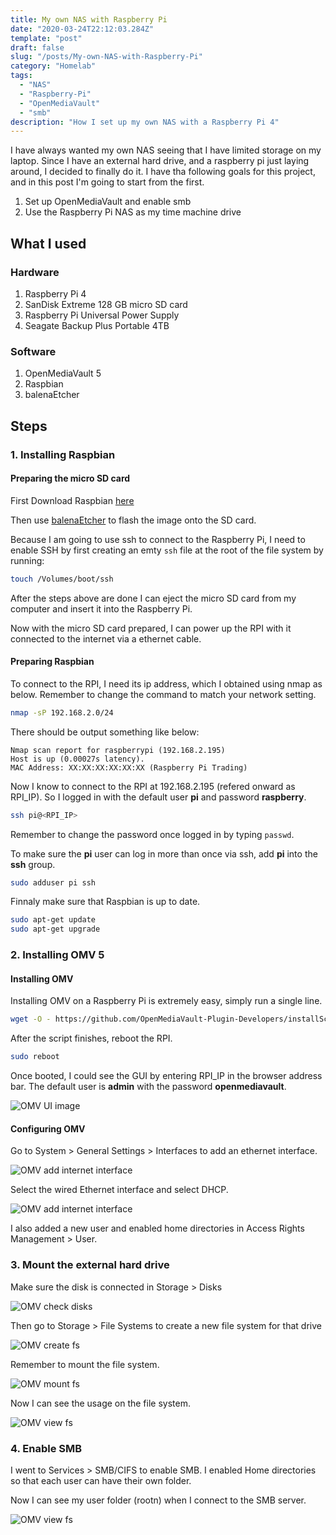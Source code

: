 ```yaml
---
title: My own NAS with Raspberry Pi
date: "2020-03-24T22:12:03.284Z"
template: "post"
draft: false
slug: "/posts/My-own-NAS-with-Raspberry-Pi"
category: "Homelab"
tags:
  - "NAS"
  - "Raspberry-Pi"
  - "OpenMediaVault"
  - "smb"
description: "How I set up my own NAS with a Raspberry Pi 4"
---
```


I have always wanted my own NAS seeing that I have limited storage on my laptop. Since I have an external hard drive, and a raspberry pi just laying around, I decided to finally do it.
I have tha following goals for this project, and in this post I'm going to start from the first.

1. Set up OpenMediaVault and enable smb
2. Use the Raspberry Pi NAS as my time machine drive

## What I used

### Hardware

1. Raspberry Pi 4
2. SanDisk Extreme 128 GB micro SD card
3. Raspberry Pi Universal Power Supply
4. Seagate Backup Plus Portable 4TB

### Software

1. OpenMediaVault 5
2. Raspbian
3. balenaEtcher

## Steps

### 1. Installing Raspbian

#### Preparing the micro SD card

First Download Raspbian [here](https://www.raspberrypi.org/downloads/raspbian/)

Then use [balenaEtcher](https://www.balena.io/etcher/) to flash the image onto the SD card.

Because I am going to use ssh to connect to the Raspberry Pi, I need to enable SSH by first creating an emty `ssh` file at the root of the file system by running:

```bash
touch /Volumes/boot/ssh
```

After the steps above are done I can eject the micro SD card from my computer and insert it into the Raspberry Pi.

Now with the micro SD card prepared, I can power up the RPI with it connected to the internet via a ethernet cable.

#### Preparing Raspbian

To connect to the RPI, I need its ip address, which I obtained using nmap as below. Remember to change the command to match your network setting.

```bash
nmap -sP 192.168.2.0/24
```

There should be output something like below:

```text
Nmap scan report for raspberrypi (192.168.2.195)
Host is up (0.00027s latency).
MAC Address: XX:XX:XX:XX:XX:XX (Raspberry Pi Trading)
```

Now I know to connect to the RPI at 192.168.2.195 (refered onward as RPI_IP). So I logged in with the default user **pi** and password **raspberry**.

```bash
ssh pi@<RPI_IP>
```

Remember to change the password once logged in by typing `passwd`.

To make sure the **pi** user can log in more than once via ssh, add **pi** into the **ssh** group.

```bash
sudo adduser pi ssh
```

Finnaly make sure that Raspbian is up to date.

```bash
sudo apt-get update
sudo apt-get upgrade
```

### 2. Installing OMV 5

#### Installing OMV

Installing OMV on a Raspberry Pi is extremely easy, simply run a single line.

```bash
wget -O - https://github.com/OpenMediaVault-Plugin-Developers/installScript/raw/master/install | sudo bash
```

After the script finishes, reboot the RPI.

```bash
sudo reboot
```

Once booted, I could see the GUI by entering RPI_IP in the browser address bar. The default user is **admin** with the password **openmediavault**.

![OMV UI image](/media/2020-03-24---My-own-NAS-with-Raspberry-Pi/omv-ui-01.png)

#### Configuring OMV

Go to System > General Settings > Interfaces to add an ethernet interface.

![OMV add internet interface](/media/2020-03-24---My-own-NAS-with-Raspberry-Pi/omv-ui-02.png)

Select the wired Ethernet interface and select DHCP.

![OMV add internet interface](/media/2020-03-24---My-own-NAS-with-Raspberry-Pi/omv-ui-03.png)

I also added a new user and enabled home directories in Access Rights Management > User.

### 3. Mount the external hard drive

Make sure the disk is connected in Storage > Disks

![OMV check disks](/media/2020-03-24---My-own-NAS-with-Raspberry-Pi/omv-ui-04.png)

Then go to Storage > File Systems to create a new file system for that drive

![OMV create fs](/media/2020-03-24---My-own-NAS-with-Raspberry-Pi/omv-ui-05.png)

Remember to mount the file system.

![OMV mount fs](/media/2020-03-24---My-own-NAS-with-Raspberry-Pi/omv-ui-06.png)

Now I can see the usage on the file system.

![OMV view fs](/media/2020-03-24---My-own-NAS-with-Raspberry-Pi/omv-ui-07.png)

### 4. Enable SMB

I went to Services > SMB/CIFS to enable SMB. I enabled Home directories so that each user can have their own folder.

Now I can see my user folder (rootn) when I connect to the SMB server.

![OMV view fs](/media/2020-03-24---My-own-NAS-with-Raspberry-Pi/finder-omv.png)
